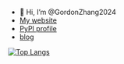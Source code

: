 - 👋 Hi, I’m @GordonZhang2024
- [My website](https://gordonzhang.pythonanywhere.com/)
- [PyPI profile](https://pypi.org/user/GordonZhang/)
- [blog](https://gordonzhang2024.github.io/)

[![Top Langs](https://github-readme-stats.vercel.app/api/top-langs/?username=GordonZhang2024&hide=Jupyter_Notebook,HTML,CSS,XSLT,Vim_script,Lua,Scheme,Vim_Snippt)](https://github.com/anuraghazra/github-readme-stats)

<!---
GordonZhang2024/GordonZhang2024 is a ✨ special ✨ repository because its `README.md` (this file) appears on your GitHub profile.
You can click the Preview link to take a look at your changes.
--->

